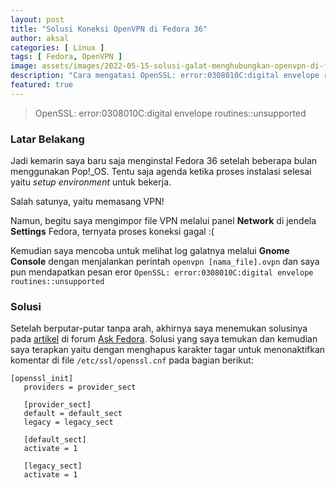 ```yaml
---
layout: post
title: "Solusi Koneksi OpenVPN di Fedora 36"
author: aksal
categories: [ Linux ]
tags: [ Fedora, OpenVPN ]
image: assets/images/2022-05-15-solusi-galat-menghubungkan-openvpn-di-fedora-36.jpg
description: "Cara mengatasi OpenSSL: error:0308010C:digital envelope routines::unsupported"
featured: true
---
```


> OpenSSL: error:0308010C:digital envelope routines::unsupported

### Latar Belakang
Jadi kemarin saya baru saja menginstal Fedora 36 setelah beberapa bulan menggunakan Pop!_OS\. Tentu saja agenda ketika proses instalasi selesai yaitu *setup environment* untuk bekerja.

Salah satunya, yaitu memasang VPN!

Namun, begitu saya mengimpor file VPN melalui panel **Network** di jendela **Settings** Fedora, ternyata proses koneksi gagal :(

Kemudian saya mencoba untuk melihat log galatnya melalui **Gnome Console** dengan menjalankan perintah `openvpn [nama_file].ovpn` dan saya pun mendapatkan pesan eror `OpenSSL: error:0308010C:digital envelope routines::unsupported`

### Solusi
Setelah berputar-putar tanpa arah, akhirnya saya menemukan solusinya pada [artikel](https://ask.fedoraproject.org/t/openssl-error-when-connecting-to-vpn-via-networkmanager-fedora-36/21123/8) di forum [Ask Fedora](https://ask.fedoraproject.org). Solusi yang saya temukan dan kemudian saya terapkan yaitu dengan menghapus karakter tagar untuk menonaktifkan komentar di file `/etc/ssl/openssl.cnf` pada bagian berikut:
```
[openssl_init]
   providers = provider_sect
   
   [provider_sect]
   default = default_sect
   legacy = legacy_sect
   
   [default_sect]
   activate = 1
   
   [legacy_sect]
   activate = 1
```
